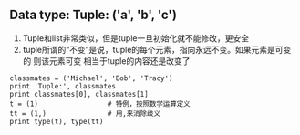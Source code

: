 Data type: Tuple: ('a', 'b', 'c') 
---------------------------------

1. Tuple和list非常类似，但是tuple一旦初始化就不能修改，更安全
2. tuple所谓的“不变”是说，tuple的每个元素，指向永远不变。如果元素是可变的 则该元素可变 相当于tuple的内容还是改变了
```
classmates = ('Michael', 'Bob', 'Tracy')
print 'Tuple:', classmates
print classmates[0], classmates[1]
t = (1)                 # 特例，按照数学运算定义
tt = (1,)               # 用,来消除歧义
print type(t), type(tt)
```